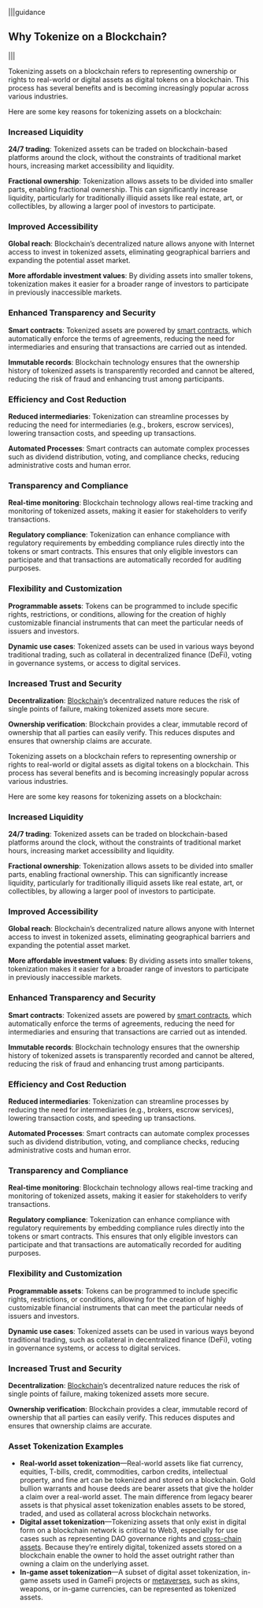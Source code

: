 |||guidance
## Why Tokenize on a Blockchain?

|||


Tokenizing assets on a blockchain refers to representing ownership or rights to real-world or digital assets as digital tokens on a blockchain. This process has several benefits and is becoming increasingly popular across various industries. 

Here are some key reasons for tokenizing assets on a blockchain:

### Increased Liquidity

**24/7 trading**: Tokenized assets can be traded on blockchain-based platforms around the clock, without the constraints of traditional market hours, increasing market accessibility and liquidity.

**Fractional ownership**: Tokenization allows assets to be divided into smaller parts, enabling fractional ownership. This can significantly increase liquidity, particularly for traditionally illiquid assets like real estate, art, or collectibles, by allowing a larger pool of investors to participate.

### Improved Accessibility

**Global reach**: Blockchain’s decentralized nature allows anyone with Internet access to invest in tokenized assets, eliminating geographical barriers and expanding the potential asset market.

**More affordable investment values**: By dividing assets into smaller tokens, tokenization makes it easier for a broader range of investors to participate in previously inaccessible markets.

### Enhanced Transparency and Security

**Smart contracts**: Tokenized assets are powered by [smart contracts](https://chain.link/education/smart-contracts), which automatically enforce the terms of agreements, reducing the need for intermediaries and ensuring that transactions are carried out as intended.

**Immutable records**: Blockchain technology ensures that the ownership history of tokenized assets is transparently recorded and cannot be altered, reducing the risk of fraud and enhancing trust among participants.

### Efficiency and Cost Reduction

**Reduced intermediaries**: Tokenization can streamline processes by reducing the need for intermediaries (e.g., brokers, escrow services), lowering transaction costs, and speeding up transactions.

**Automated Processes**: Smart contracts can automate complex processes such as dividend distribution, voting, and compliance checks, reducing administrative costs and human error.

### Transparency and Compliance

**Real-time monitoring**: Blockchain technology allows real-time tracking and monitoring of tokenized assets, making it easier for stakeholders to verify transactions.

**Regulatory compliance**: Tokenization can enhance compliance with regulatory requirements by embedding compliance rules directly into the tokens or smart contracts. This ensures that only eligible investors can participate and that transactions are automatically recorded for auditing purposes.

### Flexibility and Customization

**Programmable assets**: Tokens can be programmed to include specific rights, restrictions, or conditions, allowing for the creation of highly customizable financial instruments that can meet the particular needs of issuers and investors.

**Dynamic use cases**: Tokenized assets can be used in various ways beyond traditional trading, such as collateral in decentralized finance (DeFi), voting in governance systems, or access to digital services.

### Increased Trust and Security

**Decentralization**: [Blockchain](https://chain.link/education-hub/blockchain)’s decentralized nature reduces the risk of single points of failure, making tokenized assets more secure.

**Ownership verification**: Blockchain provides a clear, immutable record of ownership that all parties can easily verify. This reduces disputes and ensures that ownership claims are accurate.


Tokenizing assets on a blockchain refers to representing ownership or rights to real-world or digital assets as digital tokens on a blockchain. This process has several benefits and is becoming increasingly popular across various industries. 

Here are some key reasons for tokenizing assets on a blockchain:

### Increased Liquidity

**24/7 trading**: Tokenized assets can be traded on blockchain-based platforms around the clock, without the constraints of traditional market hours, increasing market accessibility and liquidity.

**Fractional ownership**: Tokenization allows assets to be divided into smaller parts, enabling fractional ownership. This can significantly increase liquidity, particularly for traditionally illiquid assets like real estate, art, or collectibles, by allowing a larger pool of investors to participate.

### Improved Accessibility

**Global reach**: Blockchain’s decentralized nature allows anyone with Internet access to invest in tokenized assets, eliminating geographical barriers and expanding the potential asset market.

**More affordable investment values**: By dividing assets into smaller tokens, tokenization makes it easier for a broader range of investors to participate in previously inaccessible markets.

### Enhanced Transparency and Security

**Smart contracts**: Tokenized assets are powered by [smart contracts](https://chain.link/education/smart-contracts), which automatically enforce the terms of agreements, reducing the need for intermediaries and ensuring that transactions are carried out as intended.

**Immutable records**: Blockchain technology ensures that the ownership history of tokenized assets is transparently recorded and cannot be altered, reducing the risk of fraud and enhancing trust among participants.

### Efficiency and Cost Reduction

**Reduced intermediaries**: Tokenization can streamline processes by reducing the need for intermediaries (e.g., brokers, escrow services), lowering transaction costs, and speeding up transactions.

**Automated Processes**: Smart contracts can automate complex processes such as dividend distribution, voting, and compliance checks, reducing administrative costs and human error.

### Transparency and Compliance

**Real-time monitoring**: Blockchain technology allows real-time tracking and monitoring of tokenized assets, making it easier for stakeholders to verify transactions.

**Regulatory compliance**: Tokenization can enhance compliance with regulatory requirements by embedding compliance rules directly into the tokens or smart contracts. This ensures that only eligible investors can participate and that transactions are automatically recorded for auditing purposes.

### Flexibility and Customization

**Programmable assets**: Tokens can be programmed to include specific rights, restrictions, or conditions, allowing for the creation of highly customizable financial instruments that can meet the particular needs of issuers and investors.

**Dynamic use cases**: Tokenized assets can be used in various ways beyond traditional trading, such as collateral in decentralized finance (DeFi), voting in governance systems, or access to digital services.

### Increased Trust and Security

**Decentralization**: [Blockchain](https://chain.link/education-hub/blockchain)’s decentralized nature reduces the risk of single points of failure, making tokenized assets more secure.

**Ownership verification**: Blockchain provides a clear, immutable record of ownership that all parties can easily verify. This reduces disputes and ensures that ownership claims are accurate.

### Asset Tokenization Examples

* **Real-world asset tokenization**—Real-world assets like fiat currency, equities, T-bills, credit, commodities, carbon credits, intellectual property, and fine art can be tokenized and stored on a blockchain. Gold bullion warrants and house deeds are bearer assets that give the holder a claim over a real-world asset. The main difference from legacy bearer assets is that physical asset tokenization enables assets to be stored, traded, and used as collateral across blockchain networks. ‍  
* **Digital asset tokenization**—Tokenizing assets that only exist in digital form on a blockchain network is critical to Web3, especially for use cases such as representing DAO governance rights and [cross-chain assets](https://chain.link/education-hub/cross-chain-tokenized-assets). Because they’re entirely digital, tokenized assets stored on a blockchain enable the owner to hold the asset outright rather than owning a claim on the underlying asset. ‍  
* **In-game asset tokenization**—A subset of digital asset tokenization, in-game assets used in GameFi projects or [metaverses](https://chain.link/education/metaverse), such as skins, weapons, or in-game currencies, can be represented as tokenized assets.
